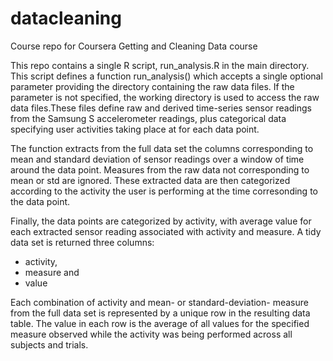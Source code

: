 # datacleaning
Course repo for Coursera Getting and Cleaning Data course

This repo contains a single R script, run_analysis.R in the main directory.  This script defines a function run_analysis() which accepts a single optional parameter providing the directory containing the raw data files.  If the parameter is not specified, the working directory is used to access the raw data files.These files define raw and derived time-series sensor readings from the Samsung S accelerometer readings, plus categorical data specifying user activities taking place at for each data point.

The function extracts from the full data set the columns corresponding to mean and standard deviation of sensor readings over a window of time around the data point.  Measures from the raw data not corresponding to mean or std are ignored.  These extracted data are then categorized according to the activity the user is performing at the time corresonding to the data point.  

Finally, the data points are categorized by activity, with average value for each extracted sensor reading associated with activity and measure.  A tidy data set is returned three columns: 

* activity, 
* measure and 
* value

Each combination of activity and mean- or standard-deviation- measure from the full data set is represented by a unique row in the resulting data table.  The value in each row is the average of all values for the specified measure observed while the activity was being performed across all subjects and trials.
